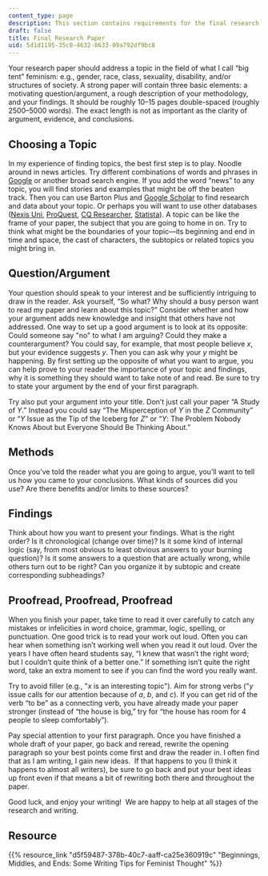 ```yaml
---
content_type: page
description: This section contains requirements for the final research paper.
draft: false
title: Final Research Paper
uid: 5d1d1195-35c0-4632-8633-09a792df9bc8
---
```

Your research paper should address a topic in the field of what I call “big tent” feminism: e.g., gender, race, class, sexuality, disability, and/or structures of society. A strong paper will contain three basic elements: a motivating question/argument, a rough description of your methodology, and your findings. It should be roughly 10–15 pages double-spaced (roughly 2500–5000 words). The exact length is not as important as the clarity of argument, evidence, and conclusions.

## Choosing a Topic

In my experience of finding topics, the best first step is to play. Noodle around in news articles. Try different combinations of words and phrases in [Google](https://www.google.com/) or another broad search engine. If you add the word “news” to any topic, you will find stories and examples that might be off the beaten track. Then you can use Barton Plus and [Google Scholar](https://scholar.google.com/) to find research and data about your topic. Or perhaps you will want to use other databases ([Nexis Uni](https://www.lexisnexis.com/en-us/professional/academic/nexis-uni.page), [ProQuest](https://www.proquest.com/), [CQ Researcher](https://learningresources.sagepub.com/cq-press/researcher), [Statista](https://www.statista.com/?gad_source=1&gclid=EAIaIQobChMI6aiRwLbMhQMVHpxaBR1TigRMEAAYASAAEgJ1m_D_BwE)). A topic can be like the frame of your paper, the subject that you are going to home in on. Try to think what might be the boundaries of your topic—its beginning and end in time and space, the cast of characters, the subtopics or related topics you might bring in. 

## Question/Argument

Your question should speak to your interest and be sufficiently intriguing to draw in the reader. Ask yourself, “So what? Why should a busy person want to read my paper and learn about this topic?” Consider whether and how your argument adds new knowledge and insight that others have not addressed. One way to set up a good argument is to look at its opposite: Could someone say "no" to what I am arguing? Could they make a counterargument? You could say, for example, that most people believe *x*, but your evidence suggests *y*. Then you can ask why your *y* might be happening. By first setting up the opposite of what you want to argue, you can help prove to your reader the importance of your topic and findings, why it is something they should want to take note of and read. Be sure to try to state your argument by the end of your first paragraph. 

Try also put your argument into your title. Don’t just call your paper “A Study of *Y*.” Instead you could say “The Misperception of *Y* in the *Z* Community” or “*Y* Issue as the Tip of the Iceberg for *Z*” or “*Y*: The Problem Nobody Knows About but Everyone Should Be Thinking About.”     

## Methods

Once you’ve told the reader what you are going to argue, you’ll want to tell us how you came to your conclusions. What kinds of sources did you use? Are there benefits and/or limits to these sources?   

## Findings

Think about how you want to present your findings. What is the right order? Is it chronological (change over time)? Is it some kind of internal logic (say, from most obvious to least obvious answers to your burning question)? Is it some answers to a question that are actually wrong, while others turn out to be right? Can you organize it by subtopic and create corresponding subheadings?

## Proofread, Proofread, Proofread

When you finish your paper, take time to read it over carefully to catch any mistakes or infelicities in word choice, grammar, logic, spelling, or punctuation. One good trick is to read your work out loud. Often you can hear when something isn’t working well when you read it out loud. Over the years I have often heard students say, “I knew that wasn’t the right word; but I couldn’t quite think of a better one.” If something isn’t quite the right word, take an extra moment to see if you can find the word you really want.

Try to avoid filler (e.g., "*x* is an interesting topic"). Aim for strong verbs ("*y* issue calls for our attention because of *a*, *b*, and *c*). If you can get rid of the verb “to be” as a connecting verb, you have already made your paper stronger (instead of “the house is big,” try for “the house has room for 4 people to sleep comfortably”).  

Pay special attention to your first paragraph. Once you have finished a whole draft of your paper, go back and reread, rewrite the opening paragraph so your best points come first and draw the reader in. I often find that as I am writing, I gain new ideas.  If that happens to you (I think it happens to almost all writers), be sure to go back and put your best ideas up front even if that means a bit of rewriting both there and throughout the paper.

Good luck, and enjoy your writing!  We are happy to help at all stages of the research and writing.

## Resource

{{% resource_link "d5f59487-378b-40c7-aaff-ca25e360919c" "Beginnings, Middles, and Ends: Some Writing Tips for Feminist Thought" %}}